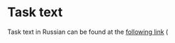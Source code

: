 # Task text

Task text in Russian can be found at the [following link](https://drive.google.com/drive/folders/19Vzdes8kv9dU3QFxmB422_iK0UfgT7hO?usp=drive_link) (
